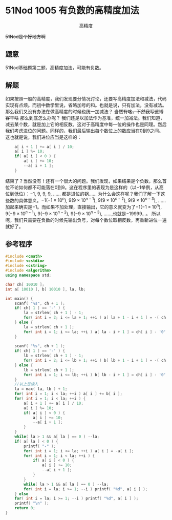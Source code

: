 # 51Nod 1005 有负数的高精度加法

<center>高精度</center>

~~51Nod是个好地方啊~~

## 题意
51Nod基础题第二题，高精度加法，可能有负数。
## 解题
如果按照一般的高精度，我们发现要分情况讨论，还要写高精度加法和减法，代码实现有点烦。而初中数学里说，省略加号的和。也就是说，只有加法，没有减法。那么我们又没有办法在做高精度的时候也统一加减法？
~~当然有咯，不然我写这博客干啥~~
那么到底怎么办呢？
我们还是以加法作为基准，统一加减法。我们知道，减去某个数，就是加上它的相反数。这对于高精度中每一位的操作也是同理。然后我们考虑进位的问题。同样的，我们最后输出每个数位上的数应当在$0$到$9$之间。这也就是说，我们进位应当是这样的：
```C++
    a[ i + 1 ] += a[ i ] / 10;
    a[ i ] %= 10;
    if( a[ i ] < 0 ) {
        a[ i ] += 10;
        --a[ i + 1 ];
    }
```
结束了？当然没有！还有一个很大的问题。我们发现，如果结果是个负数，那么首位不论如何都不可能落在$0$到$9$。这在程序里的表现为是这样的（以$-1$举例，从高位到低位）：$-1$, $9$, $9$, $9$, ……
都是进位的锅……
为什么会这样呢？我们了解一下这些数的具体意义。$-1(-1\times 10^n)$, $9(9\times 10^{n-1})$, $9(9\times10^{n-2})$, $9(9\times10^{n-3})$, …… 加起来确实是$-1$。而如果不加处理，直接输出，它的意义就变为了$-1(-1\times 10^n)$, $9(-9\times 10^{n-1})$, $9(-9\times10^{n-2})$, $9(-9\times10^{n-3})$, ……,也就是$-19999...$。
所以呢，我们只需要在负数的时候先输出负号，对每个数位取相反数，再重新进位一遍就好了。

## 参考程序
```C++
#include <cmath>
#include <cstdio>
#include <cstring>
#include <algorithm>
using namespace std;

char ch[ 10010 ];
int a[ 10010 ], b[ 10010 ], la, lb;

int main() {
	scanf( "%s", ch + 1 );
	if( ch[ 1 ] == '-' ) {
		la = strlen( ch + 1 ) - 1;
		for( int i = 2; i <= la + 1; ++i ) a[ la + 1 - i + 1 ] = -( ch[ i ] - '0' );
	} else {
		la = strlen( ch + 1 );
		for( int i = 1; i <= la; ++i ) a[ la - i + 1 ] = ch[ i ] - '0';
	}
	
	scanf( "%s", ch + 1 );
	if( ch[ 1 ] == '-' ) {
		lb = strlen( ch + 1 ) - 1;
		for( int i = 2; i <= lb + 1; ++i ) b[ lb + 1 - i + 1 ] = -( ch[ i ] - '0' );
	} else {
		lb = strlen( ch + 1 );
		for( int i = 1; i <= lb; ++i ) b[ lb - i + 1 ] = ch[ i ] - '0';
	}
	//以上是读入
	la = max( la, lb ) + 1;
	for( int i = 1; i < la; ++i ) a[ i ] += b[ i ];
	for( int i = 1; i < la; ++i ) { 
		a[ i + 1 ] += a[ i ] / 10;
		a[ i ] %= 10;
		if( a[ i ] < 0 ) {
			a[ i ] += 10;
			--a[ i + 1 ];
		}
	}
	while( la > 1 && a[ la ] == 0 ) --la;
	if( a[ la ] < 0 ) {
		printf( "-" );
		for( int i = 1; i <= la; ++i ) a[ i ] = -a[ i ];
		for( int i = 1; i < la; ++i ) {
			if( a[ i ] < 0 ) {
				a[ i ] += 10;
				--a[ i + 1 ];
			}
		}
		while( la > 1 && a[ la ] == 0 ) --la;
		for( int i = la; i >= 1; --i ) printf( "%d", a[ i ] );
	} else
	for( int i = la; i >= 1; --i ) printf( "%d", a[ i ] );
	printf( "\n" );
	return 0;
}
```